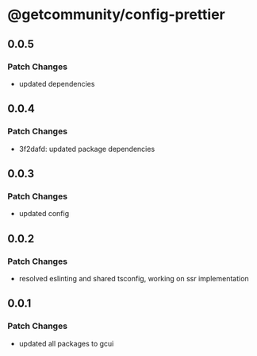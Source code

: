 # @getcommunity/config-prettier

## 0.0.5

### Patch Changes

- updated dependencies

## 0.0.4

### Patch Changes

- 3f2dafd: updated package dependencies

## 0.0.3

### Patch Changes

- updated config

## 0.0.2

### Patch Changes

- resolved eslinting and shared tsconfig, working on ssr implementation

## 0.0.1

### Patch Changes

- updated all packages to gcui
